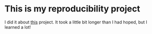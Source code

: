 # This is my reproducibility project

I did it about [this](https://journals.plos.org/plosone/article?id=10.1371/journal.pone.0206100) project. It took a little bit longer than I had hoped, but I learned a lot!
